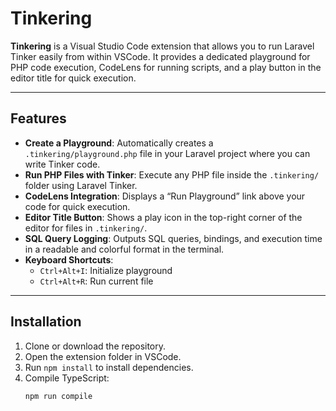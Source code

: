 # Tinkering

**Tinkering** is a Visual Studio Code extension that allows you to run Laravel Tinker easily from within VSCode. It provides a dedicated playground for PHP code execution, CodeLens for running scripts, and a play button in the editor title for quick execution.

---

## Features

- **Create a Playground**: Automatically creates a `.tinkering/playground.php` file in your Laravel project where you can write Tinker code.
- **Run PHP Files with Tinker**: Execute any PHP file inside the `.tinkering/` folder using Laravel Tinker.
- **CodeLens Integration**: Displays a “Run Playground” link above your code for quick execution.
- **Editor Title Button**: Shows a play icon in the top-right corner of the editor for files in `.tinkering/`.
- **SQL Query Logging**: Outputs SQL queries, bindings, and execution time in a readable and colorful format in the terminal.
- **Keyboard Shortcuts**:
  - `Ctrl+Alt+I`: Initialize playground
  - `Ctrl+Alt+R`: Run current file

---

## Installation

1. Clone or download the repository.
2. Open the extension folder in VSCode.
3. Run `npm install` to install dependencies.
4. Compile TypeScript:  
   ```bash
   npm run compile
